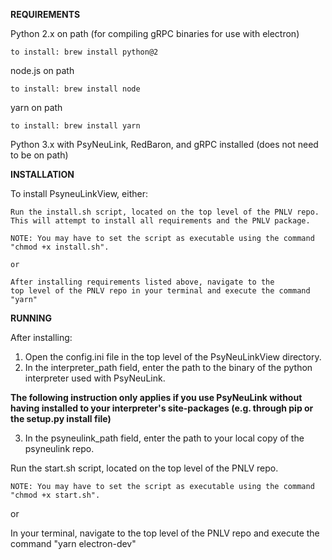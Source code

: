 **REQUIREMENTS**

Python 2.x on path (for compiling gRPC binaries for use with electron)
    
    to install: brew install python@2
    
node.js on path
    
    to install: brew install node

yarn on path
    
    to install: brew install yarn

Python 3.x with PsyNeuLink, RedBaron, and gRPC installed (does not need to be on path)

    
**INSTALLATION**

To install PsyneuLinkView, either:
    
    Run the install.sh script, located on the top level of the PNLV repo. 
    This will attempt to install all requirements and the PNLV package.
        
    NOTE: You may have to set the script as executable using the command
    "chmod +x install.sh". 
    
    or
    
    After installing requirements listed above, navigate to the 
    top level of the PNLV repo in your terminal and execute the command
    "yarn"


**RUNNING**

After installing:

1. Open the config.ini file in the top level of the PsyNeuLinkView directory.
2. In the interpreter_path field, enter the path to the binary of the python 
interpreter used with PsyNeuLink.

**The following instruction only applies if you use PsyNeuLink without having installed 
to your interpreter's site-packages (e.g. through pip or the setup.py install file)**

3. In the psyneulink_path field, enter the path to your local copy of the psyneulink
repo.


Run the start.sh script, located on the top level of the PNLV repo.

    NOTE: You may have to set the script as executable using the command
    "chmod +x start.sh".
        
or

In your terminal, navigate to the top level of the PNLV repo and execute the command 
"yarn electron-dev"              